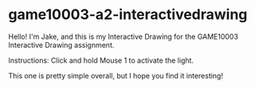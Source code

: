 # game10003-a2-interactivedrawing
Hello! I'm Jake, and this is my Interactive Drawing for the GAME10003 Interactive Drawing assignment. 

Instructions: Click and hold Mouse 1 to activate the light. 

This one is pretty simple overall, but I hope you find it interesting!

